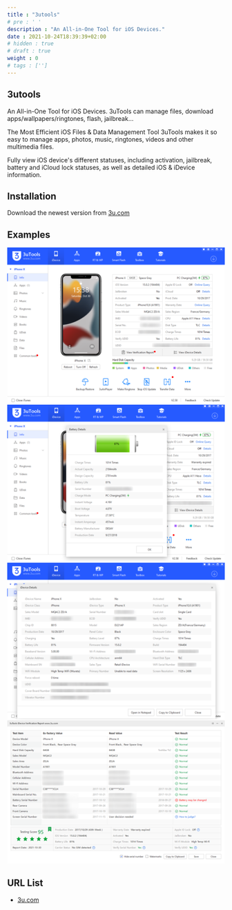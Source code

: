 ```yaml
---
title : "3utools"
# pre : ' '
description : "An All-in-One Tool for iOS Devices."
date : 2021-10-24T18:39:39+02:00
# hidden : true
# draft : true
weight : 0
# tags : ['']
---
```


## 3utools

An All-in-One Tool for iOS Devices. 3uTools can manage files, download apps/wallpapers/ringtones, flash, jailbreak…

The Most Efficient iOS Files & Data Management Tool
3uTools makes it so easy to manage apps, photos, music, ringtones, videos and other multimedia files.

Fully view iOS device's different statuses, including activation, jailbreak, battery and iCloud lock statuses, as well as detailed iOS & iDevice information.

## Installation

Download the newest version from [3u.com](https://www.3u.com/)

## Examples

![Example](images/example1.png)
![Example](images/example2.png)
![Example](images/example3.png)
![Example](images/example4.png)

## URL List

* [3u.com](http://www.3u.com/)
